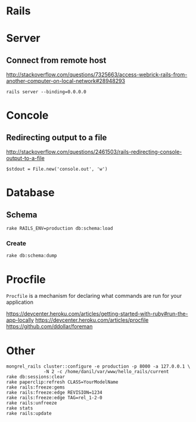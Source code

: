 <!-- -*- coding: utf-8; -*- -->

# Rails

# Server

## Connect from remote host

<http://stackoverflow.com/questions/7325663/access-webrick-rails-from-another-computer-on-local-network#28948293>

    rails server --binding=0.0.0.0

# Concole

## Redirecting output to a file

<http://stackoverflow.com/questions/2461503/rails-redirecting-console-output-to-a-file>

    $stdout = File.new('console.out', 'w')

# Database

## Schema

    rake RAILS_ENV=production db:schema:load

### Create

    rake db:schema:dump

# Procfile

`Procfile` is a mechanism for declaring what commands
are run for your application

<https://devcenter.heroku.com/articles/getting-started-with-ruby#run-the-app-locally>
<https://devcenter.heroku.com/articles/procfile>
<https://github.com/ddollar/foreman>

# Other

    mongrel_rails cluster::configure -e production -p 8000 -a 127.0.0.1 \
                  -N 2 -c /home/danil/var/www/hello_rails/current
    rake db:sessions:clear
    rake paperclip:refresh CLASS=YourModelName
    rake rails:freeze:gems
    rake rails:freeze:edge REVISION=1234
    rake rails:freeze:edge TAG=rel_1-2-0
    rake rails:unfreeze
    rake stats
    rake rails:update
